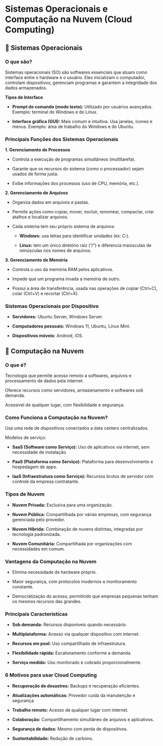 # Sistemas Operacionais e Computação na Nuvem (Cloud Computing)

## 📌 Sistemas Operacionais
### **O que são?**
Sistemas operacionais (SO) são softwares essenciais que atuam como interface entre o hardware e o usuário. Eles inicializam o computador, controlam dispositivos, gerenciam programas e garantem a integridade dos dados armazenados.

**Tipos de Interface**
- **Prompt de comando (modo texto):** Utilizado por usuários avançados. Exemplo: terminal do Windows e do Linux.

- **Interface gráfica (GUI):** Mais comum e intuitiva. Usa janelas, ícones e menus. Exemplo: área de trabalho do Windows e do Ubuntu.

### **Principais Funções dos Sistemas Operacionais**
**1. Gerenciamento de Processos**

- Controla a execução de programas simultâneos (multitarefa).

- Garante que os recursos do sistema (como o processador) sejam usados de forma justa.

- Exibe informações dos processos (uso de CPU, memória, etc.).

**2. Gerenciamento de Arquivos**

- Organiza dados em arquivos e pastas.

- Permite ações como copiar, mover, excluir, renomear, compactar, criar atalhos e localizar arquivos.

- Cada sistema tem seu próprio sistema de arquivos:

    - **Windows:** usa letras para identificar unidades (ex: C:).

    - **Linux:** tem um único diretório raiz (“/”) e diferencia maiúsculas de minúsculas nos nomes de arquivos.

**3. Gerenciamento de Memória**

- Controla o uso da memória RAM pelos aplicativos.

- Impede que um programa invada a memória de outro.

- Possui a área de transferência, usada nas operações de copiar (Ctrl+C), colar (Ctrl+V) e recortar (Ctrl+X).

### **Sistemas Operacionais por Dispositivo**
- **Servidores:** Ubuntu Server, Windows Server.

- **Computadores pessoais:** Windows 11, Ubuntu, Linux Mint.

- **Dispositivos móveis:** Android, iOS.

## 📌 Computação na Nuvem

### **O que é?**
Tecnologia que permite acesso remoto a softwares, arquivos e processamento de dados pela internet.

Oferece recursos como servidores, armazenamento e softwares sob demanda.

Acessível de qualquer lugar, com flexibilidade e segurança.

### **Como Funciona a Computação na Nuvem?**
Usa uma rede de dispositivos conectados a data centers centralizados.

Modelos de serviço:

- **SaaS (Software como Serviço):** Uso de aplicativos via internet, sem necessidade de instalação.

- **PaaS (Plataforma como Serviço):** Plataforma para desenvolvimento e hospedagem de apps.

- **IaaS (Infraestrutura como Serviço):** Recursos brutos de servidor com controle da empresa contratante.

### **Tipos de Nuvem**
- **Nuvem Privada:** Exclusiva para uma organização.

- **Nuvem Pública:** Compartilhada por várias empresas, com segurança gerenciada pelo provedor.

- **Nuvem Híbrida:** Combinação de nuvens distintas, integradas por tecnologia padronizada.

- **Nuvem Comunitária:** Compartilhada por organizações com necessidades em comum.

### **Vantagens da Computação na Nuvem**
- Elimina necessidade de hardware próprio.

- Maior segurança, com protocolos modernos e monitoramento constante.

- Democratização do acesso, permitindo que empresas pequenas tenham os mesmos recursos das grandes.

### **Principais Características**
- **Sob demanda:** Recursos disponíveis quando necessário.

- **Multiplataforma:** Acesso via qualquer dispositivo com internet.

- **Recursos em pool:** Uso compartilhado de infraestrutura.

- **Flexibilidade rápida:** Escalonamento conforme a demanda.

- **Serviço medido:** Uso monitorado e cobrado proporcionalmente.

### **6 Motivos para usar Cloud Computing**
- **Recuperação de desastres:** Backups e recuperação eficientes.

- **Atualizações automáticas:** Provedor cuida da manutenção e segurança.

- **Trabalho remoto:** Acesso de qualquer lugar com internet.

- **Colaboração:** Compartilhamento simultâneo de arquivos e aplicativos.

- **Segurança de dados:** Mesmo com perda de dispositivos.

- **Sustentabilidade:** Redução de carbono.

